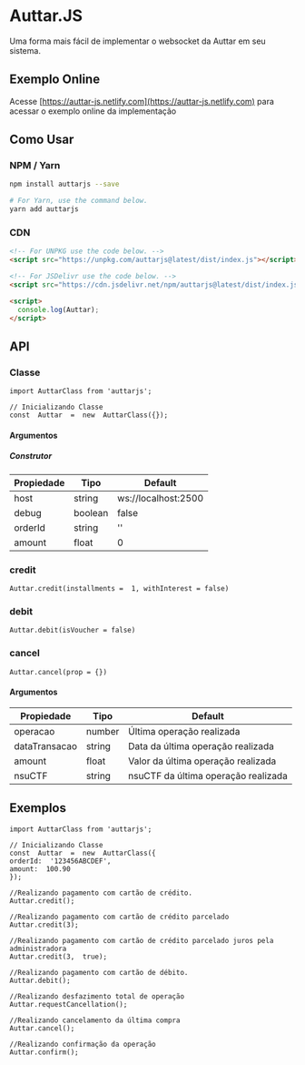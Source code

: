 
# Auttar.JS
Uma forma mais fácil de implementar o websocket da Auttar em seu sistema.

## Exemplo Online

Acesse [https://auttar-js.netlify.com](https://auttar-js.netlify.com) para acessar o exemplo online da implementação

## Como Usar
### NPM / Yarn
```sh
npm install auttarjs --save

# For Yarn, use the command below.
yarn add auttarjs
```

### CDN

```html
<!-- For UNPKG use the code below. -->
<script src="https://unpkg.com/auttarjs@latest/dist/index.js"></script>

<!-- For JSDelivr use the code below. -->
<script src="https://cdn.jsdelivr.net/npm/auttarjs@latest/dist/index.js"></script>

<script>
  console.log(Auttar);
</script>
```

## API

### Classe
```JS
import AuttarClass from 'auttarjs';

// Inicializando Classe
const  Auttar  =  new  AuttarClass({});
```

#### Argumentos
##### Construtor
|Propiedade|Tipo|Default|
|--|--|--|
| host | string | ws://localhost:2500
| debug | boolean | false
| orderId | string | ''
| amount | float | 0

### credit
```JS
Auttar.credit(installments =  1, withInterest = false)
```

### debit
```JS
Auttar.debit(isVoucher = false)
```
### cancel
```JS
Auttar.cancel(prop = {})
```
#### Argumentos
|Propiedade|Tipo|Default|
|--|--|--|
| operacao | number | Última operação realizada
| dataTransacao | string | Data da última operação realizada
| amount | float | Valor da última operação realizada
| nsuCTF | string | nsuCTF da última operação realizada

## Exemplos
```JS
import AuttarClass from 'auttarjs';

// Inicializando Classe
const  Auttar  =  new  AuttarClass({
orderId:  '123456ABCDEF',
amount:  100.90
});

//Realizando pagamento com cartão de crédito.
Auttar.credit();

//Realizando pagamento com cartão de crédito parcelado
Auttar.credit(3);

//Realizando pagamento com cartão de crédito parcelado juros pela administradora
Auttar.credit(3,  true);

//Realizando pagamento com cartão de débito.
Auttar.debit();

//Realizando desfazimento total de operação
Auttar.requestCancellation();

//Realizando cancelamento da última compra
Auttar.cancel();

//Realizando confirmação da operação
Auttar.confirm();

```
